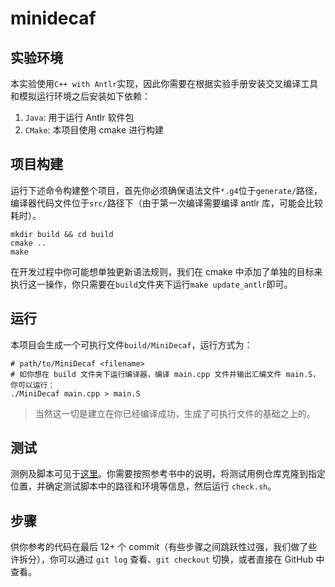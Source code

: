 # minidecaf

## 实验环境
本实验使用`C++ with Antlr`实现，因此你需要在根据实验手册安装交叉编译工具和模拟运行环境之后安装如下依赖：  
1. `Java`: 用于运行 Antlr 软件包 
2. `CMake`: 本项目使用 cmake 进行构建

## 项目构建

运行下述命令构建整个项目，首先你必须确保语法文件`*.g4`位于`generate/`路径，编译器代码文件位于`src/`路径下（由于第一次编译需要编译 antlr 库，可能会比较耗时）。

```shell
mkdir build && cd build
cmake ..
make
```

在开发过程中你可能想单独更新语法规则，我们在 cmake 中添加了单独的目标来执行这一操作，你只需要在`build`文件夹下运行`make update_antlr`即可。

## 运行

本项目会生成一个可执行文件`build/MiniDecaf`，运行方式为：

```shell
# path/to/MiniDecaf <filename>
# 如你想在 build 文件夹下运行编译器，编译 main.cpp 文件并输出汇编文件 main.S，你可以运行：
./MiniDecaf main.cpp > main.S
```

>  当然这一切是建立在你已经编译成功，生成了可执行文件的基础之上的。

## 测试

测例及脚本可见于[这里](https://github.com/decaf-lang/minidecaf-tests)。你需要按照参考书中的说明，将测试用例仓库克隆到指定位置，并确定测试脚本中的路径和环境等信息，然后运行 `check.sh`。

## 步骤

供你参考的代码在最后 12+ 个 commit（有些步骤之间跳跃性过强，我们做了些许拆分），你可以通过 `git log` 查看、`git checkout` 切换，或者直接在 GitHub 中查看。